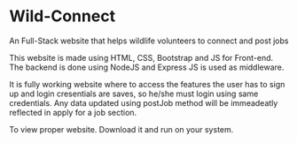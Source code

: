 # Wild-Connect
An Full-Stack website that helps wildlife volunteers to connect and post jobs

This website is made using HTML, CSS, Bootstrap and JS for Front-end.
The backend is done using NodeJS and Express JS is used as middleware. 

It is fully working website where to access the features the user has to sign up and login cresentials are saves, so he/she must login using same credentials. 
Any data updated using postJob method will be immeadeatly reflected in apply for a job section.

To view proper website. Download it and run on your system.
